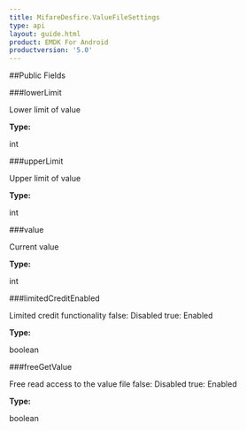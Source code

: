```yaml
---
title: MifareDesfire.ValueFileSettings
type: api
layout: guide.html
product: EMDK For Android
productversion: '5.0'
---
```





##Public Fields

###lowerLimit

Lower limit of value

**Type:**

int

###upperLimit

Upper limit of value

**Type:**

int

###value

Current value

**Type:**

int

###limitedCreditEnabled

Limited credit functionality false: Disabled true: Enabled

**Type:**

boolean

###freeGetValue

Free read access to the value file false: Disabled true: Enabled

**Type:**

boolean





